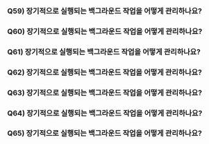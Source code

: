 ### Q59) 장기적으로 실행되는 백그라운드 작업을 어떻게 관리하나요?


### Q60) 장기적으로 실행되는 백그라운드 작업을 어떻게 관리하나요?


### Q61) 장기적으로 실행되는 백그라운드 작업을 어떻게 관리하나요?


### Q62) 장기적으로 실행되는 백그라운드 작업을 어떻게 관리하나요?


### Q63) 장기적으로 실행되는 백그라운드 작업을 어떻게 관리하나요?


### Q64) 장기적으로 실행되는 백그라운드 작업을 어떻게 관리하나요?


### Q65) 장기적으로 실행되는 백그라운드 작업을 어떻게 관리하나요?
